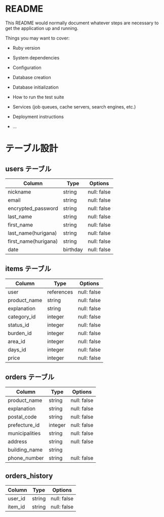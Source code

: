 # README

This README would normally document whatever steps are necessary to get the
application up and running.

Things you may want to cover:

* Ruby version

* System dependencies

* Configuration

* Database creation

* Database initialization

* How to run the test suite

* Services (job queues, cache servers, search engines, etc.)

* Deployment instructions

* ...

# テーブル設計

## users テーブル

| Column               | Type     | Options     |
| -------------------- | -------- | ----------- |
| nickname             | string   | null: false |
| email                | string   | null: false |
| encrypted_password   | string   | null: false |
| last_name            | string   | null: false |
| first_name           | string   | null: false |
| last_name(hurigana)  | string   | null: false |
| first_name(hurigana) | string   | null: false |
| date                 | birthday | null: false |

## items テーブル

| Column       | Type       | Options     |
| -----------  | ---------- | ----------- |
| user         | references | null: false |
| product_name | string     | null: false |
| explanation  | string     | null: false |
| category_id  | integer    | null: false |
| status_id    | integer    | null: false |
| burden_id    | integer    | null: false |
| area_id      | integer    | null: false |
| days_id      | integer    | null: false |
| price        | integer    | null: false |

## orders テーブル

| Column             | Type    | Options     |
| ------------------ | ------- | ----------- |
| product_name       | string  | null: false |
| explanation        | string  | null: false |
| postal_code        | string  | null: false |
| prefecture_id      | integer | null: false |
| municipalities     | string  | null: false |
| address            | string  | null: false |
| building_name      | string  |             |
| phone_number       | string  | null: false |

## orders_history

| Column             | Type   | Options     |
| ------------------ | ------ | ----------- |
| user_id            | string | null: false |
| item_id            | string | null: false |